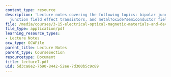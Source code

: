 ```yaml
---
content_type: resource
description: 'Lecture notes covering the following topics: bipolar junction transistors,
  junction field effect transistors, and metal?oxide?semiconductor field effect transistors.'
file: /media/courses/3-15-electrical-optical-magnetic-materials-and-devices-fall-2006/5d3ca8e27b90844252ee7d300b5c9c89_lecture7.pdf
file_type: application/pdf
learning_resource_types:
- Lecture Notes
ocw_type: OCWFile
parent_title: Lecture Notes
parent_type: CourseSection
resourcetype: Document
title: lecture7.pdf
uid: 5d3ca8e2-7b90-8442-52ee-7d300b5c9c89
---
```

